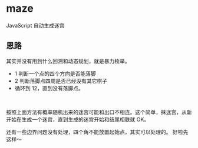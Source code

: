 # maze
JavaScript 自动生成迷宫

## 思路

其实并没有用到什么回溯和动态规划，就是暴力枚举。


- 1 判断一个点的四个方向是否能落脚
- 2 判断落脚点四周是否已经没有其它棋子
- 循环到 12，直到没有落脚点。
    
    

按照上面方法有概率随机出来的迷宫可能和出口不相连。这个简单，抹迷宫，从新开始在生成一个迷宫，直到生成的迷宫开始和结尾相联就 OK。

还有一些边界问题没有处理，四个角不能放置起始点，其实可以处理的。 好啦先这样～


